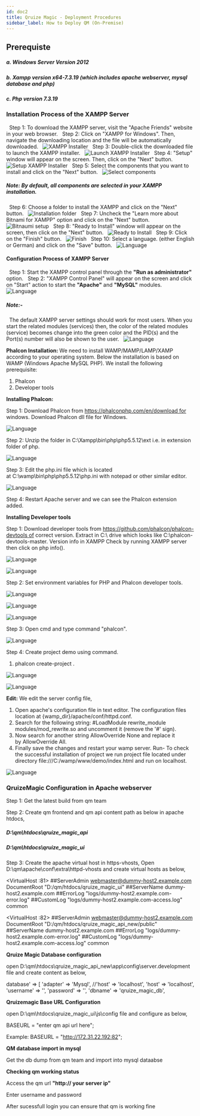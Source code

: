 ```yaml
---
id: doc2
title: Qruize Magic - Deployment Procedures
sidebar_label: How to Deploy QM (On-Premise)
---
```


## Prerequiste ##


##### a. Windows Server Version 2012 #####
##### b. Xampp version x64-7.3.19 (which includes apache webserver, mysql database and php) #####
##### c. Php version 7.3.19 #####


### Installation Process of the XAMPP Server ###
 
Step 1: To download the XAMPP server, visit the "Apache Friends" website in your web browser.
 
Step 2: Click on "XAMPP for Windows". Then, navigate the downloading location and the file will be automatically downloaded.
 
![XAMPP Installer](/img/QMDeployment/1.jpg)
 
Step 3: Double-click the downloaded file to launch the XAMPP installer.
 
![Launch XAMPP Installer](/img/QMDeployment/2.jpg)
 
Step 4: "Setup" window will appear on the screen. Then, click on the "Next" button.
 
![Setup XAMPP Installer](/img/QMDeployment/3.jpg)
 
Step 5: Select the components that you want to install and click on the "Next" button.
 
![Select components](/img/QMDeployment/4.jpg)
 
##### Note: By default, all components are selected in your XAMPP installation. 
 
Step 6: Choose a folder to install the XAMPP and click on the "Next" button.
 
![Installation folder](/img/QMDeployment/5.jpg)
 
Step 7: Uncheck the "Learn more about Bitnami for XAMPP" option and click on the "Next" button.
 
![Bitnaumi setup](/img/QMDeployment/6.jpg)
 
Step 8: "Ready to Install" window will appear on the screen, then click on the "Next" button.
 
![Ready to Install](/img/QMDeployment/7.jpg)
 
Step 9: Click on the "Finish" button.
 
![Finish](/img/QMDeployment/8.jpg)
 
Step 10: Select a language. (either English or German) and click on the "Save" button.
 
![Language](/img/QMDeployment/9.jpg)
 
#### Configuration Process of XAMPP Server ####
 
Step 1: Start the XAMPP control panel through the <b>"Run as administrator"</b> option.
 
Step 2: "XAMPP Control Panel" will appear on the screen and click on "Start" action to start the <b>"Apache"</b> and <b>"MySQL"</b> modules.
 
![Language](/img/QMDeployment/10.jpg)
 
##### Note:- #####
 
The default XAMPP server settings should work for most users. When you start the related modules (services) then, the color of the related modules (service) becomes change into the green color and the PID(s) and the Port(s) number will also be shown to the user.
 
![Language](/img/QMDeployment/11.jpg)

<b> Phalcon Installation: </b>
We need to install WAMP/MAMP/LAMP/XAMP according to your operating system. Below the installation is based on WAMP (Windows Apache MySQL PHP).
We install the following prerequisite:
1. Phalcon
2. Developer tools

<b>Installing Phalcon:</b>

Step 1: Download Phalcon from https://phalconphp.com/en/download for windows.
Download Phalcon dll file for Windows.

![Language](/img/QMDeployment/12.jpg)

Step 2: Unzip the folder in C:\Xampp\bin\php\php5.5.12\ext i.e. in extension folder of php.

![Language](/img/QMDeployment/13.jpg)

Step 3: Edit the php.ini file which is located at C:\wamp\bin\php\php5.5.12\php.ini with notepad or other similar editor.

![Language](/img/QMDeployment/14.jpg)

Step 4: Restart Apache server and we can see the Phalcon extension added.


<b>Installing Developer tools</b>

Step 1: Download developer tools from https://github.com/phalcon/phalcon-devtools of correct version. Extract in C:\ drive which looks like C:\phalcon-devtools-master.
Version info in XAMPP
Check by running XAMPP server then click on php info().

![Language](/img/QMDeployment/15.jpg)

![Language](/img/QMDeployment/16.jpg)

Step 2: Set environment variables for PHP and Phalcon developer tools.

![Language](/img/QMDeployment/17.jpg)

![Language](/img/QMDeployment/18.jpg)

![Language](/img/QMDeployment/19.jpg)

Step 3: Open cmd and type command "phalcon".

![Language](/img/QMDeployment/20.jpg)

Step 4: Create project demo using command.
1. phalcon create-project <project-name>.  

![Language](/img/QMDeployment/21.jpg)

![Language](/img/QMDeployment/22.jpg)

<b>Edit:</b> We edit the server config file,
1. Open apache's configuration file in text editor. The configuration files location at {wamp_dir}/apache/conf/httpd.conf.
2. Search for the following string: #LoadModule rewrite_module modules/mod_rewrite.so and uncomment it (remove the '#' sign).
3. Now search for another string AllowOverride None and replace it by AllowOverride All.
4. Finally save the changes and restart your wamp server.
Run- To check the successful installation of project we run project file located under directory file:///C:/wamp/www/demo/index.html and run on localhost.

![Language](/img/QMDeployment/23.jpg)

### QruizeMagic Configuration in Apache webserver ###

Step 1:
Get the latest build from qm team

Step 2: Create qm frontend and qm api content path as below in apache htdocs,

##### D:\qm\htdocs\qruize_magic_api 
##### D:\qm\htdocs\qruize_magic_ui 

Step 3: Create the apache virtual host in https-vhosts,
Open D:\qm\apache\conf\extra\httpd-vhosts and create virtual hosts as below,

<VirtualHost <ip address of your server>:81>
##ServerAdmin webmaster@dummy-host2.example.com
DocumentRoot "D:/qm/htdocs/qruize_magic_ui"
##ServerName dummy-host2.example.com
##ErrorLog "logs/dummy-host2.example.com-error.log"
##CustomLog "logs/dummy-host2.example.com-access.log" common
</VirtualHost>

<VirtualHost <ip address of your server>:82>
##ServerAdmin webmaster@dummy-host2.example.com
DocumentRoot "D:/qm/htdocs/qruize_magic_api_new/public"
##ServerName dummy-host2.example.com
##ErrorLog "logs/dummy-host2.example.com-error.log"
##CustomLog "logs/dummy-host2.example.com-access.log" common
</VirtualHost>

<b>Qruize Magic Database configuration</b>

open D:\qm\htdocs\qruize_magic_api_new\app\config\server.development file and create content as below,

database' => [
'adapter' => 'Mysql',
//'host' => 'localhost',
'host' => 'localhost',
'username' => '<db user name>',
'password' => '<password>',
'dbname' => 'qruize_magic_db',

<b>Qruizemagic Base URL Configuration</b>

open D:\qm\htdocs\qruize_magic_ui\js\config file and configure as below,

BASEURL = "enter qm api url here";

Example: BASEURL = "http://172.31.22.192:82";


<b>QM database import in mysql</b> 

Get the db dump from qm team and import into mysql dataabse 

<b>Checking qm working status</b>

Access the qm url <b>"http:// your server ip"</b>

Enter username and password

After sucessfull login you can ensure that qm is working fine


